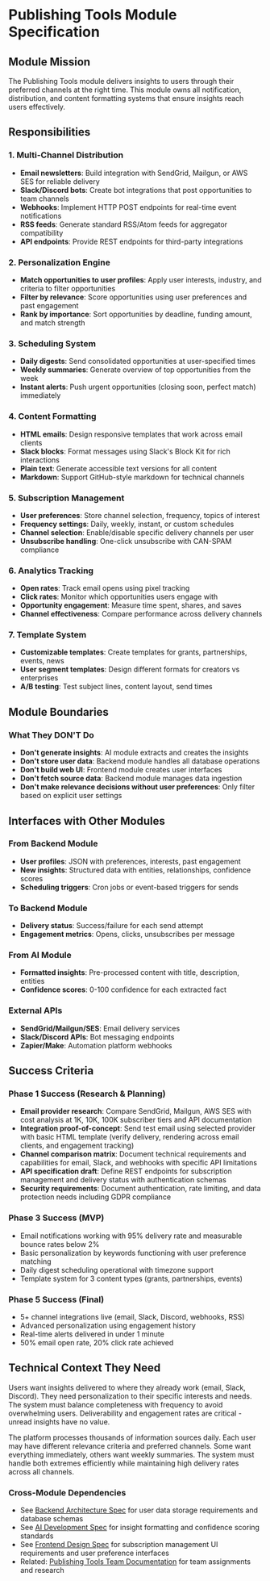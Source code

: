 # Publishing Tools Module Specification

## Module Mission

The Publishing Tools module delivers insights to users through their preferred channels at the right time. This module owns all notification, distribution, and content formatting systems that ensure insights reach users effectively.

## Responsibilities

### 1. Multi-Channel Distribution
- **Email newsletters**: Build integration with SendGrid, Mailgun, or AWS SES for reliable delivery
- **Slack/Discord bots**: Create bot integrations that post opportunities to team channels
- **Webhooks**: Implement HTTP POST endpoints for real-time event notifications
- **RSS feeds**: Generate standard RSS/Atom feeds for aggregator compatibility
- **API endpoints**: Provide REST endpoints for third-party integrations

### 2. Personalization Engine
- **Match opportunities to user profiles**: Apply user interests, industry, and criteria to filter opportunities
- **Filter by relevance**: Score opportunities using user preferences and past engagement
- **Rank by importance**: Sort opportunities by deadline, funding amount, and match strength

### 3. Scheduling System
- **Daily digests**: Send consolidated opportunities at user-specified times
- **Weekly summaries**: Generate overview of top opportunities from the week
- **Instant alerts**: Push urgent opportunities (closing soon, perfect match) immediately

### 4. Content Formatting
- **HTML emails**: Design responsive templates that work across email clients
- **Slack blocks**: Format messages using Slack's Block Kit for rich interactions
- **Plain text**: Generate accessible text versions for all content
- **Markdown**: Support GitHub-style markdown for technical channels

### 5. Subscription Management
- **User preferences**: Store channel selection, frequency, topics of interest
- **Frequency settings**: Daily, weekly, instant, or custom schedules
- **Channel selection**: Enable/disable specific delivery channels per user
- **Unsubscribe handling**: One-click unsubscribe with CAN-SPAM compliance

### 6. Analytics Tracking
- **Open rates**: Track email opens using pixel tracking
- **Click rates**: Monitor which opportunities users engage with
- **Opportunity engagement**: Measure time spent, shares, and saves
- **Channel effectiveness**: Compare performance across delivery channels

### 7. Template System
- **Customizable templates**: Create templates for grants, partnerships, events, news
- **User segment templates**: Design different formats for creators vs enterprises
- **A/B testing**: Test subject lines, content layout, send times

## Module Boundaries

### What They DON'T Do
- **Don't generate insights**: AI module extracts and creates the insights
- **Don't store user data**: Backend module handles all database operations
- **Don't build web UI**: Frontend module creates user interfaces
- **Don't fetch source data**: Backend module manages data ingestion
- **Don't make relevance decisions without user preferences**: Only filter based on explicit user settings

## Interfaces with Other Modules

### From Backend Module
- **User profiles**: JSON with preferences, interests, past engagement
- **New insights**: Structured data with entities, relationships, confidence scores
- **Scheduling triggers**: Cron jobs or event-based triggers for sends

### To Backend Module
- **Delivery status**: Success/failure for each send attempt
- **Engagement metrics**: Opens, clicks, unsubscribes per message

### From AI Module
- **Formatted insights**: Pre-processed content with title, description, entities
- **Confidence scores**: 0-100 confidence for each extracted fact

### External APIs
- **SendGrid/Mailgun/SES**: Email delivery services
- **Slack/Discord APIs**: Bot messaging endpoints
- **Zapier/Make**: Automation platform webhooks

## Success Criteria

### Phase 1 Success (Research & Planning)
- **Email provider research**: Compare SendGrid, Mailgun, AWS SES with cost analysis at 1K, 10K, 100K subscriber tiers and API documentation
- **Integration proof-of-concept**: Send test email using selected provider with basic HTML template (verify delivery, rendering across email clients, and engagement tracking)
- **Channel comparison matrix**: Document technical requirements and capabilities for email, Slack, and webhooks with specific API limitations
- **API specification draft**: Define REST endpoints for subscription management and delivery status with authentication schemas
- **Security requirements**: Document authentication, rate limiting, and data protection needs including GDPR compliance

### Phase 3 Success (MVP)
- Email notifications working with 95% delivery rate and measurable bounce rates below 2%
- Basic personalization by keywords functioning with user preference matching
- Daily digest scheduling operational with timezone support
- Template system for 3 content types (grants, partnerships, events)

### Phase 5 Success (Final)
- 5+ channel integrations live (email, Slack, Discord, webhooks, RSS)
- Advanced personalization using engagement history
- Real-time alerts delivered in under 1 minute
- 50% email open rate, 20% click rate achieved

## Technical Context They Need

Users want insights delivered to where they already work (email, Slack, Discord). They need personalization to their specific interests and needs. The system must balance completeness with frequency to avoid overwhelming users. Deliverability and engagement rates are critical - unread insights have no value.

The platform processes thousands of information sources daily. Each user may have different relevance criteria and preferred channels. Some want everything immediately, others want weekly summaries. The system must handle both extremes efficiently while maintaining high delivery rates across all channels.

### Cross-Module Dependencies
- See [Backend Architecture Spec](../backend-architecture/Backend-Architecture-Spec.md) for user data storage requirements and database schemas
- See [AI Development Spec](../ai-development/AI-Development-Spec.md) for insight formatting and confidence scoring standards
- See [Frontend Design Spec](../frontend-design/Frontend-Design-Spec.md) for subscription management UI requirements and user preference interfaces
- Related: [Publishing Tools Team Documentation](/docs/team/modules/publishing-tools/) for team assignments and research